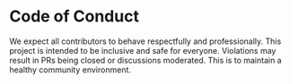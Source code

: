 # Code of Conduct

We expect all contributors to behave respectfully and professionally. This project is intended to be inclusive and safe for everyone. Violations may result in PRs being closed or discussions moderated. This is to maintain a healthy community environment.
